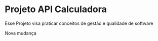 # Projeto API Calculadora

Esse Projeto visa praticar conceitos de gestão e qualidade de software

Nova mudança
